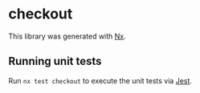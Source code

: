 # checkout

This library was generated with [Nx](https://nx.dev).

## Running unit tests

Run `nx test checkout` to execute the unit tests via [Jest](https://jestjs.io).
